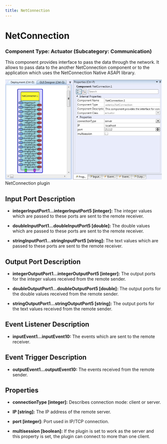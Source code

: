 ```yaml
---
title: NetConnection
---
```


# NetConnection

### Component Type: Actuator (Subcategory: Communication)

This component provides interface to pass the data through the network.
It allows to pass data to the another NetConnection component or to the application which uses the NetConnection Native ASAPI library.

![Screenshot: NetConnection plugin](./img/NetConnection.jpg "Screenshot: NetConnection plugin")  
NetConnection plugin

## Input Port Description

- **integerInputPort1...integerInputPort5 \[integer\]:** The integer values which are passed to these ports are sent to the remote receiver.

- **doubleInputPort1...doubleInputPort5 \[double\]:** The double values which are passed to these ports are sent to the remote receiver.
- **stringInputPort1...stringInputPort5 \[string\]:** The text values which are passed to these ports are sent to the remote receiver.

## Output Port Description

- **integerOutputPort1...integerOutputPort5 \[integer\]:** The output ports for the integer values received from the remote sender.

- **doubleOutputPort1...doubleOutputPort5 \[double\]:** The output ports for the double values received from the remote sender.

- **stringOutputPort1...stringOutputPort5 \[string\]:** The output ports for the text values received from the remote sender.

## Event Listener Description

- **inputEvent1...inputEvent10:** The events which are sent to the remote receiver.

## Event Trigger Description

- **outputEvent1...outputEvent10:** The events received from the remote sender.

## Properties

- **connectionType \[integer\]:** Describes connection mode: client or server.

- **IP \[string\]:** The IP address of the remote server.

- **port \[integer\]:** Port used in IP/TCP connection.
- **multisession \[boolean\]:** If the plugin is set to work as the server and this property is set, the plugin can connect to more than one client.
